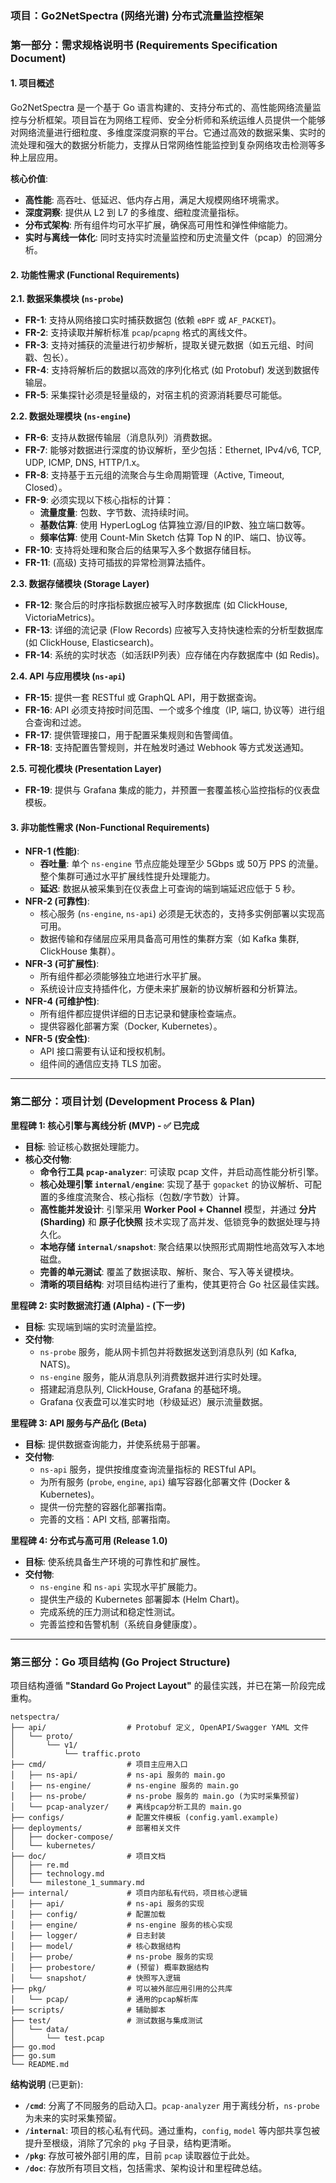 ### **项目：Go2NetSpectra (网络光谱) 分布式流量监控框架**

### **第一部分：需求规格说明书 (Requirements Specification Document)**

#### **1. 项目概述**

Go2NetSpectra 是一个基于 Go 语言构建的、支持分布式的、高性能网络流量监控与分析框架。项目旨在为网络工程师、安全分析师和系统运维人员提供一个能够对网络流量进行细粒度、多维度深度洞察的平台。它通过高效的数据采集、实时的流处理和强大的数据分析能力，支撑从日常网络性能监控到复杂网络攻击检测等多种上层应用。

**核心价值**:

  * **高性能**: 高吞吐、低延迟、低内存占用，满足大规模网络环境需求。
  * **深度洞察**: 提供从 L2 到 L7 的多维度、细粒度流量指标。
  * **分布式架构**: 所有组件均可水平扩展，确保高可用性和弹性伸缩能力。
  * **实时与离线一体化**: 同时支持实时流量监控和历史流量文件（pcap）的回溯分析。

#### **2. 功能性需求 (Functional Requirements)**

**2.1. 数据采集模块 (`ns-probe`)**

  * **FR-1**: 支持从网络接口实时捕获数据包 (依赖 `eBPF` 或 `AF_PACKET`)。
  * **FR-2**: 支持读取并解析标准 `pcap`/`pcapng` 格式的离线文件。
  * **FR-3**: 支持对捕获的流量进行初步解析，提取关键元数据（如五元组、时间戳、包长）。
  * **FR-4**: 支持将解析后的数据以高效的序列化格式 (如 Protobuf) 发送到数据传输层。
  * **FR-5**: 采集探针必须是轻量级的，对宿主机的资源消耗要尽可能低。

**2.2. 数据处理模块 (`ns-engine`)**

  * **FR-6**: 支持从数据传输层（消息队列）消费数据。
  * **FR-7**: 能够对数据进行深度的协议解析，至少包括：Ethernet, IPv4/v6, TCP, UDP, ICMP, DNS, HTTP/1.x。
  * **FR-8**: 支持基于五元组的流聚合与生命周期管理（Active, Timeout, Closed）。
  * **FR-9**: 必须实现以下核心指标的计算：
      * **流量度量**: 包数、字节数、流持续时间。
      * **基数估算**: 使用 HyperLogLog 估算独立源/目的IP数、独立端口数等。
      * **频率估算**: 使用 Count-Min Sketch 估算 Top N 的IP、端口、协议等。
  * **FR-10**: 支持将处理和聚合后的结果写入多个数据存储目标。
  * **FR-11**: (高级) 支持可插拔的异常检测算法插件。

**2.3. 数据存储模块 (Storage Layer)**

  * **FR-12**: 聚合后的时序指标数据应被写入时序数据库 (如 ClickHouse, VictoriaMetrics)。
  * **FR-13**: 详细的流记录 (Flow Records) 应被写入支持快速检索的分析型数据库 (如 ClickHouse, Elasticsearch)。
  * **FR-14**: 系统的实时状态（如活跃IP列表）应存储在内存数据库中 (如 Redis)。

**2.4. API 与应用模块 (`ns-api`)**

  * **FR-15**: 提供一套 RESTful 或 GraphQL API，用于数据查询。
  * **FR-16**: API 必须支持按时间范围、一个或多个维度（IP, 端口, 协议等）进行组合查询和过滤。
  * **FR-17**: 提供管理接口，用于配置采集规则和告警阈值。
  * **FR-18**: 支持配置告警规则，并在触发时通过 Webhook 等方式发送通知。

**2.5. 可视化模块 (Presentation Layer)**

  * **FR-19**: 提供与 Grafana 集成的能力，并预置一套覆盖核心监控指标的仪表盘模板。

#### **3. 非功能性需求 (Non-Functional Requirements)**

  * **NFR-1 (性能)**:
      * **吞吐量**: 单个 `ns-engine` 节点应能处理至少 5Gbps 或 50万 PPS 的流量。整个集群可通过水平扩展线性提升处理能力。
      * **延迟**: 数据从被采集到在仪表盘上可查询的端到端延迟应低于 5 秒。
  * **NFR-2 (可靠性)**:
      * 核心服务 (`ns-engine`, `ns-api`) 必须是无状态的，支持多实例部署以实现高可用。
      * 数据传输和存储层应采用具备高可用性的集群方案（如 Kafka 集群, ClickHouse 集群）。
  * **NFR-3 (可扩展性)**:
      * 所有组件都必须能够独立地进行水平扩展。
      * 系统设计应支持插件化，方便未来扩展新的协议解析器和分析算法。
  * **NFR-4 (可维护性)**:
      * 所有组件都应提供详细的日志记录和健康检查端点。
      * 提供容器化部署方案（Docker, Kubernetes）。
  * **NFR-5 (安全性)**:
      * API 接口需要有认证和授权机制。
      * 组件间的通信应支持 TLS 加密。

-----

### **第二部分：项目计划 (Development Process & Plan)**

**里程碑 1: 核心引擎与离线分析 (MVP) - ✅ 已完成**

  * **目标**: 验证核心数据处理能力。
  * **核心交付物**:
      * **命令行工具 `pcap-analyzer`**: 可读取 pcap 文件，并启动高性能分析引擎。
      * **核心处理引擎 `internal/engine`**: 实现了基于 `gopacket` 的协议解析、可配置的多维度流聚合、核心指标（包数/字节数）计算。
      * **高性能并发设计**: 引擎采用 **Worker Pool + Channel** 模型，并通过 **分片(Sharding)** 和 **原子化快照** 技术实现了高并发、低锁竞争的数据处理与持久化。
      * **本地存储 `internal/snapshot`**: 聚合结果以快照形式周期性地高效写入本地磁盘。
      * **完善的单元测试**: 覆盖了数据读取、解析、聚合、写入等关键模块。
      * **清晰的项目结构**: 对项目结构进行了重构，使其更符合 Go 社区最佳实践。

**里程碑 2: 实时数据流打通 (Alpha) - (下一步)**

  * **目标**: 实现端到端的实时流量监控。
  * **交付物**:
      * `ns-probe` 服务，能从网卡抓包并将数据发送到消息队列 (如 Kafka, NATS)。
      * `ns-engine` 服务，能从消息队列消费数据并进行实时处理。
      * 搭建起消息队列, ClickHouse, Grafana 的基础环境。
      * Grafana 仪表盘可以准实时地（秒级延迟）展示流量数据。

**里程碑 3: API 服务与产品化 (Beta)**

  * **目标**: 提供数据查询能力，并使系统易于部署。
  * **交付物**:
      * `ns-api` 服务，提供按维度查询流量指标的 RESTful API。
      * 为所有服务 (`probe`, `engine`, `api`) 编写容器化部署文件 (Docker & Kubernetes)。
      * 提供一份完整的容器化部署指南。
      * 完善的文档：API 文档, 部署指南。

**里程碑 4: 分布式与高可用 (Release 1.0)**

  * **目标**: 使系统具备生产环境的可靠性和扩展性。
  * **交付物**:
      * `ns-engine` 和 `ns-api` 实现水平扩展能力。
      * 提供生产级的 Kubernetes 部署脚本 (Helm Chart)。
      * 完成系统的压力测试和稳定性测试。
      * 完善监控和告警机制（系统自身健康度）。

----

### **第三部分：Go 项目结构 (Go Project Structure)**

项目结构遵循 **"Standard Go Project Layout"** 的最佳实践，并已在第一阶段完成重构。

```
netspectra/
├── api/                  # Protobuf 定义, OpenAPI/Swagger YAML 文件
│   └── proto/
│       └── v1/
│           └── traffic.proto
├── cmd/                  # 项目主应用入口
│   ├── ns-api/           # ns-api 服务的 main.go
│   ├── ns-engine/        # ns-engine 服务的 main.go
│   ├── ns-probe/         # ns-probe 服务的 main.go (为实时采集预留)
│   └── pcap-analyzer/    # 离线pcap分析工具的 main.go
├── configs/              # 配置文件模板 (config.yaml.example)
├── deployments/          # 部署相关文件
│   ├── docker-compose/
│   └── kubernetes/
├── doc/                  # 项目文档
│   ├── re.md
│   ├── technology.md
│   └── milestone_1_summary.md
├── internal/             # 项目内部私有代码，项目核心逻辑
│   ├── api/              # ns-api 服务的实现
│   ├── config/           # 配置加载
│   ├── engine/           # ns-engine 服务的核心实现
│   ├── logger/           # 日志封装
│   ├── model/            # 核心数据结构
│   ├── probe/            # ns-probe 服务的实现
│   ├── probestore/       # (预留) 概率数据结构
│   └── snapshot/         # 快照写入逻辑
├── pkg/                  # 可以被外部应用引用的公共库
│   └── pcap/             # 通用的pcap解析库
├── scripts/              # 辅助脚本
├── test/                 # 测试数据与集成测试
│   └── data/
│       └── test.pcap
├── go.mod
├── go.sum
└── README.md
```

**结构说明** (已更新):

  * **`/cmd`**: 分离了不同服务的启动入口。`pcap-analyzer` 用于离线分析，`ns-probe` 为未来的实时采集预留。
  * **`/internal`**: 项目的核心私有代码。通过重构，`config`, `model` 等内部共享包被提升至根级，消除了冗余的 `pkg` 子目录，结构更清晰。
  * **`/pkg`**: 存放可被外部引用的库，目前 `pcap` 读取器位于此处。
  * **`/doc`**: 存放所有项目文档，包括需求、架构设计和里程碑总结。